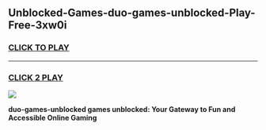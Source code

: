 
## Unblocked-Games-duo-games-unblocked-Play-Free-3xw0i
<h3>
<a href="https://premium76.site?title=duo-games-unblocked&ref=22A">CLICK TO PLAY</a></h3>
<hr>

<h3>
<a href="https://premium76.site?title=duo-games-unblocked&ref=22A">CLICK 2 PLAY</a>
  
</h3>

<a href="https://premium76.site?title=duo-games-unblocked&ref=22A"><img src="https://clearcache.store/games.png"></a>


**duo-games-unblocked games unblocked: Your Gateway to Fun and Accessible Online Gaming**
